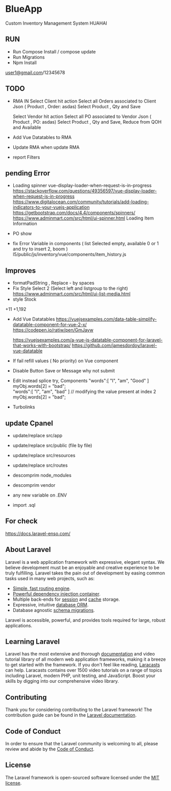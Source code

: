 # BlueApp
Custom Inventory Management System HUAHAI

## RUN
- Run Compose Install / compose update
- Run Migrations 
- Npm Install 

user1@gmail.com/12345678

## TODO
- RMA IN 
  Select Client hit action 
  Select all Orders associated to Client 
  Json ( Product , Order: asdas)
  Select Product , Qty and Save
  
  Select Vendor hit action 
  Select all PO associated to Vendor 
  Json ( Product , PO: asdas)
  Select Product , Qty and Save, Reduce from QOH and Available  
    
- Add Vue Datatables to RMA
- Update RMA when update RMA
- report Filters

## pending Error
- Loading spinner vue-display-loader-when-request-is-in-progress
    https://stackoverflow.com/questions/49356597/vue-display-loader-when-request-is-in-progress
    https://www.digitalocean.com/community/tutorials/add-loading-indicators-to-your-vuejs-application
    https://getbootstrap.com/docs/4.4/components/spinners/
    https://www.adminmart.com/src/html/ui-spinner.html
    <loading v-if="is_loading">Loading Item Information</loading>
    
- PO show
- fix Error Variable in components ( list Selected empty, available 0 or 1 and try to insert 2, boom )
  l5/public/js/inventory/vue/components/item_history.js

## Improves
- formatPadString , Replace - by spaces
- Fix Style Select 2 (Select left and listgroup to the right)  https://www.adminmart.com/src/html/ui-list-media.html
- style Stock
<td style="font-weight: bold; text-align:right;background-color:red; color:white">+11 </td>
<td style="font-weight: bold; text-align:right;background-color:#FFEEAA;"> +1,192 </td>

- Add Vue Datatables
  https://vuejsexamples.com/data-table-simplify-datatable-component-for-vue-2-x/
     https://codepen.io/ratiw/pen/GmJayw
     
  https://vuejsexamples.com/a-vue-js-datatable-component-for-laravel-that-works-with-bootstrap/
     https://github.com/jamesdordoy/laravel-vue-datatable
          
- If fail refill values ( No priority) on Vue component
- Disable Button Save or Message why not submit
- Edit instead splice try, Components 
 "words":[ "I", "am", "Good" ] 
  myObj.words[2] = "bad";  
 "words":[ "I", "am", "bad" ] 
 // modifying the value present at index 2 
  myObj.words[2] = "bad";   
  
- Turbolinks   

## update Cpanel
- update/replace src/app
- update/replace src/public (file by file)
- update/replace src/resources
- update/replace src/routes

- descomprim node_modules
- descomprim vendor

- any new variable on .ENV
- import .sql 


## For check 
https://docs.laravel-enso.com/


## About Laravel
Laravel is a web application framework with expressive, elegant syntax. We believe development must be an enjoyable and creative experience to be truly fulfilling. Laravel takes the pain out of development by easing common tasks used in many web projects, such as:

- [Simple, fast routing engine](https://laravel.com/docs/routing).
- [Powerful dependency injection container](https://laravel.com/docs/container).
- Multiple back-ends for [session](https://laravel.com/docs/session) and [cache](https://laravel.com/docs/cache) storage.
- Expressive, intuitive [database ORM](https://laravel.com/docs/eloquent).
- Database agnostic [schema migrations](https://laravel.com/docs/migrations).

Laravel is accessible, powerful, and provides tools required for large, robust applications.

## Learning Laravel

Laravel has the most extensive and thorough [documentation](https://laravel.com/docs) and video tutorial library of all modern web application frameworks, making it a breeze to get started with the framework.
If you don't feel like reading, [Laracasts](https://laracasts.com) can help. Laracasts contains over 1500 video tutorials on a range of topics including Laravel, modern PHP, unit testing, and JavaScript. Boost your skills by digging into our comprehensive video library.



## Contributing

Thank you for considering contributing to the Laravel framework! The contribution guide can be found in the [Laravel documentation](https://laravel.com/docs/contributions).

## Code of Conduct

In order to ensure that the Laravel community is welcoming to all, please review and abide by the [Code of Conduct](https://laravel.com/docs/contributions#code-of-conduct).


## License

The Laravel framework is open-sourced software licensed under the [MIT license](https://opensource.org/licenses/MIT).
